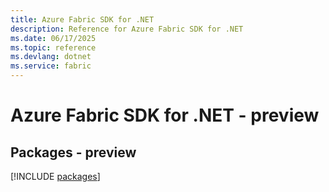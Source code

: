 ```yaml
---
title: Azure Fabric SDK for .NET
description: Reference for Azure Fabric SDK for .NET
ms.date: 06/17/2025
ms.topic: reference
ms.devlang: dotnet
ms.service: fabric
---
```

# Azure Fabric SDK for .NET - preview
## Packages - preview
[!INCLUDE [packages](fabric-index.md)]